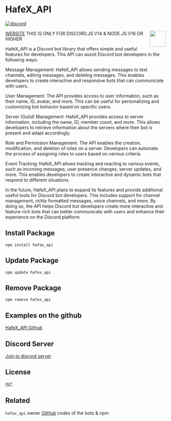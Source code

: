# HafeX_API

[![discord](https://img.shields.io/discord/1126520940864479332?label=Discord&style=for-the-badge&labelColor=gray&color=blue)](https://discord.gg/XpGkapQgZh)

[WEBSITE](https://hafex.xyz/)
<img src="https://hafex.xyz/hafex_100.png" style="width:50px;height:50px;" align="right"/>
THIS IS ONLY FOR DISCORD.JS V14 & NODE.JS V18 OR HIGHER

HafeX_API is a Discord bot library that offers simple and useful features for developers. This API can assist Discord bot developers in the following ways:

Message Management: HafeX_API allows sending messages to text channels, editing messages, and deleting messages. This enables developers to create interactive and responsive bots that can communicate with users.

User Management: The API provides access to user information, such as their name, ID, avatar, and more. This can be useful for personalizing and customizing bot behavior based on specific users.

Server (Guild) Management: HafeX_API provides access to server information, including the name, ID, member count, and more. This allows developers to retrieve information about the servers where their bot is present and adapt accordingly.

Role and Permission Management: The API enables the creation, modification, and deletion of roles on a server. Developers can automate the process of assigning roles to users based on various criteria.

Event Tracking: HafeX_API allows tracking and reacting to various events, such as incoming messages, user presence changes, server updates, and more. This enables developers to create interactive and dynamic bots that respond to different situations.

In the future, HafeX_API plans to expand its features and provide additional useful tools for Discord bot developers. This includes support for channel management, richly formatted messages, voice channels, and more. By doing so, the API helps Discord bot developers create more interactive and feature-rich bots that can better communicate with users and enhance their experience on the Discord platform.

## Install Package
```
npm install hafex_api
```

## Update Package
```
npm update hafex_api
```

## Remove Package
```
npm remove hafex_api
```


## Examples on the github
[HafeX_API Github](https://github.com/RecuvaPumDEV/HafeX_API)

## Discord Server
[Join to discord server](https://discord.gg/XpGkapQgZh)

## License

ISC

## Related

`hafex_api` owner [GitHub](https://github.com/RecuvaPumDEV) codes of the bots & npm